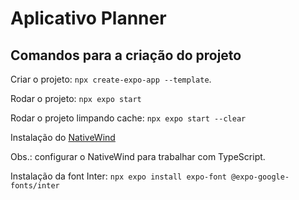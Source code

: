 # Aplicativo Planner

## Comandos para a criação do projeto

Criar o projeto: `npx create-expo-app --template`.

Rodar o projeto: `npx expo start`

Rodar o projeto limpando cache: `npx expo start --clear`

Instalação do [NativeWind](https://www.nativewind.dev/v4/getting-started/expo-router)

Obs.: configurar o NativeWind para trabalhar com TypeScript.

Instalação da font Inter: `npx expo install expo-font @expo-google-fonts/inter`
